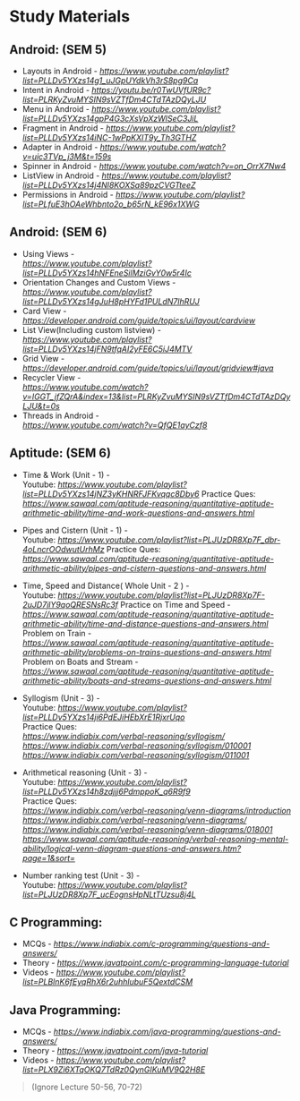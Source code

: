 # Study Materials

## Android: (SEM 5)
  - Layouts in Android - 
  *https://www.youtube.com/playlist?list=PLLDv5YXzs14g1_uJGpUYdkVh3rS8pg9Ca*
  - Intent in Android - 
  *https://youtu.be/r0TwUVfUR9c?list=PLRKyZvuMYSIN9sVZTfDm4CTdTAzDQyLJU*
  - Menu in Android - 
  *https://www.youtube.com/playlist?list=PLLDv5YXzs14gpP4G3cXsVpXzWlSeC3JiL*
  - Fragment in Android - 
  *https://www.youtube.com/playlist?list=PLLDv5YXzs14iNC-1wPpKXIT9y_Th3GTHZ*
  - Adapter in Android - 
  *https://www.youtube.com/watch?v=uic3TVp_j3M&t=159s*
  - Spinner in Android - 
  *https://www.youtube.com/watch?v=on_OrrX7Nw4* 
  - ListView in Android - 
  *https://www.youtube.com/playlist?list=PLLDv5YXzs14j4Nl8KOXSa89pzCVGTteeZ*
  - Permissions in Android -
  *https://www.youtube.com/playlist?list=PLfuE3hOAeWhbnto2o_b65rN_kE96x1XWG*

## Android: (SEM 6)
  - Using Views -<br />
  *https://www.youtube.com/playlist?list=PLLDv5YXzs14hNFEneSilMziGvY0w5r4Ic*
  - Orientation Changes and Custom Views -<br />
  *https://www.youtube.com/playlist?list=PLLDv5YXzs14gJuH8pHYFd1PULdN7lhRUJ*
  - Card View -<br />
  *https://developer.android.com/guide/topics/ui/layout/cardview*
  - List View(Including custom listview) - <br />
  *https://www.youtube.com/playlist?list=PLLDv5YXzs14jFN9tfqAI2yFE6C5iJ4MTV*
  - Grid View - <br />
  *https://developer.android.com/guide/topics/ui/layout/gridview#java*
  - Recycler View -<br />
  *https://www.youtube.com/watch?v=IGGT_jfZQrA&index=13&list=PLRKyZvuMYSIN9sVZTfDm4CTdTAzDQyLJU&t=0s*
  - Threads in Android - <br />
  *https://www.youtube.com/watch?v=QfQE1ayCzf8*
  
## Aptitude: (SEM 6)
  - Time & Work (Unit - 1) -<br />
    Youtube: *https://www.youtube.com/playlist?list=PLLDv5YXzs14jNZ3yKHNRFJFKvqqc8Dby6*
    Practice Ques: <br />
    *https://www.sawaal.com/aptitude-reasoning/quantitative-aptitude-arithmetic-ability/time-and-work-questions-and-answers.html* <br />
  - Pipes and Cistern (Unit - 1) -<br />
    Youtube: *https://www.youtube.com/playlist?list=PLJUzDR8Xp7F_dbr-4oLncrOOdwutUrhMz*
    Practice Ques: <br />
    *https://www.sawaal.com/aptitude-reasoning/quantitative-aptitude-arithmetic-ability/pipes-and-cistern-questions-and-answers.html*
  - Time, Speed and Distance( Whole Unit - 2 ) -<br />
    Youtube: *https://www.youtube.com/playlist?list=PLJUzDR8Xp7F-2uJD7jlY9qoQRESNsRc3f*
    Practice on Time and Speed - <br />
    *https://www.sawaal.com/aptitude-reasoning/quantitative-aptitude-arithmetic-ability/time-and-distance-questions-and-answers.html* <br />
    Problem on Train - <br />
    *https://www.sawaal.com/aptitude-reasoning/quantitative-aptitude-arithmetic-ability/problems-on-trains-questions-and-answers.html* <br />
    Problem on Boats and Stream - <br />
    *https://www.sawaal.com/aptitude-reasoning/quantitative-aptitude-arithmetic-ability/boats-and-streams-questions-and-answers.html* <br />
  - Syllogism (Unit - 3) -<br />
    Youtube: *https://www.youtube.com/playlist?list=PLLDv5YXzs14ji6PdEJiHEbXrE1RjxrUqo* <br />
    Practice Ques: <br />
    *https://www.indiabix.com/verbal-reasoning/syllogism/* <br />
    *https://www.indiabix.com/verbal-reasoning/syllogism/010001* <br />
    *https://www.indiabix.com/verbal-reasoning/syllogism/011001* <br />
  - Arithmetical reasoning (Unit - 3) -<br />
    Youtube: *https://www.youtube.com/playlist?list=PLLDv5YXzs14h8zdjjj6PdmppoK_q6R9f9* <br />
    Practice Ques: <br />
    *https://www.indiabix.com/verbal-reasoning/venn-diagrams/introduction* <br />
    *https://www.indiabix.com/verbal-reasoning/venn-diagrams/* <br />
    *https://www.indiabix.com/verbal-reasoning/venn-diagrams/018001* <br />
    *https://www.sawaal.com/aptitude-reasoning/verbal-reasoning-mental-ability/logical-venn-diagram-questions-and-answers.htm?page=1&sort=*
    
  - Number ranking test (Unit - 3) -<br />
    Youtube: *https://www.youtube.com/playlist?list=PLJUzDR8Xp7F_ucEognsHpNLtTUzsu8j4L* <br />
  

## C Programming: 
  - MCQs -
  *https://www.indiabix.com/c-programming/questions-and-answers/*
  - Theory -
  *https://www.javatpoint.com/c-programming-language-tutorial*
  - Videos - 
  *https://www.youtube.com/playlist?list=PLBlnK6fEyqRhX6r2uhhlubuF5QextdCSM*
  
## Java Programming:
  - MCQs -
  *https://www.indiabix.com/java-programming/questions-and-answers/*
  - Theory -
  *https://www.javatpoint.com/java-tutorial*
  - Videos - 
  *https://www.youtube.com/playlist?list=PLX9Zi6XTqOKQ7TdRz0QynGIKuMV9Q2H8E*
  > (Ignore Lecture 50-56, 70-72)
  
